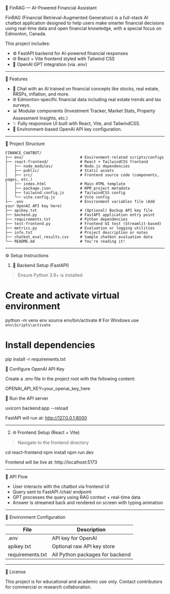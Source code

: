 💬 FinRAG — AI-Powered Financial Assistant

FinRAG (Financial Retrieval-Augmented Generation) is a full-stack AI chatbot application designed to help users make smarter financial decisions using real-time data and open financial knowledge, with a special focus on Edmonton, Canada.

This project includes:

- ⚙️ FastAPI backend for AI-powered financial responses
- 🌐 React + Vite frontend styled with Tailwind CSS
- 🧠 OpenAI GPT integration (via .env)

---

🚀 Features

- 🧾 Chat with an AI trained on financial concepts like stocks, real estate, RRSPs, inflation, and more.
- 🌐 Edmonton-specific financial data including real estate trends and tax surveys.
- 📊 Modular components (Investment Tracker, Market Stats, Property Assessment Insights, etc.)
- ✨ Fully responsive UI built with React, Vite, and TailwindCSS.
- 🔐 Environment-based OpenAI API key configuration.

---

📁 Project Structure

```
FINANCE_CHATBOT/
├── env/                         # Environment-related scripts/configs
├── react-frontend/              # React + TailwindCSS frontend
│   ├── node_modules/            # Node.js dependencies
│   ├── public/                  # Static assets
│   ├── src/                     # Frontend source code (components, pages, etc.)
│   ├── index.html               # Main HTML template
│   ├── package.json             # NPM project metadata
│   ├── tailwind.config.js       # TailwindCSS config
│   └── vite.config.js           # Vite config
├── .env                         # Environment variables file (Add your OpenAI API key here)
├── apikey.txt                   # (Optional) Backup API key file
├── backend.py                   # FastAPI application entry point
├── requirements.txt             # Python dependencies
├── test-frontend.py             # Frontend UI test (Streamlit-based)
├── metrics.py                   # Evaluation or logging utilities
├── info.txt                     # Project description or notes
├── chatbot_eval_results.csv     # Sample chatbot evaluation data
└── README.md                    # You're reading it!
```

---

⚙️ Setup Instructions

1. 🔑 Backend Setup (FastAPI)

> Ensure Python 3.9+ is installed

# Create and activate virtual environment

python -m venv env
source env/bin/activate # For Windows use `env\Scripts\activate`

# Install dependencies

pip install -r requirements.txt

🔐 Configure OpenAI API Key

Create a .env file in the project root with the following content:

OPENAI_API_KEY=your_openai_key_here

🚀 Run the API server

uvicorn backend:app --reload

FastAPI will run at: http://127.0.0.1:8000

---

2. 🌐 Frontend Setup (React + Vite)

> Navigate to the frontend directory

cd react-frontend
npm install
npm run dev

Frontend will be live at: http://localhost:5173

---

🧠 API Flow

- User interacts with the chatbot via frontend UI
- Query sent to FastAPI /chat/ endpoint
- GPT processes the query using RAG context + real-time data
- Answer is streamed back and rendered on screen with typing animation

---

📌 Environment Configuration

| File             | Description                     |
| ---------------- | ------------------------------- |
| .env             | API key for OpenAI              |
| apikey.txt       | Optional raw API key store      |
| requirements.txt | All Python packages for backend |



---

📝 License

This project is for educational and academic use only.
Contact contributors for commercial or research collaboration.

```

